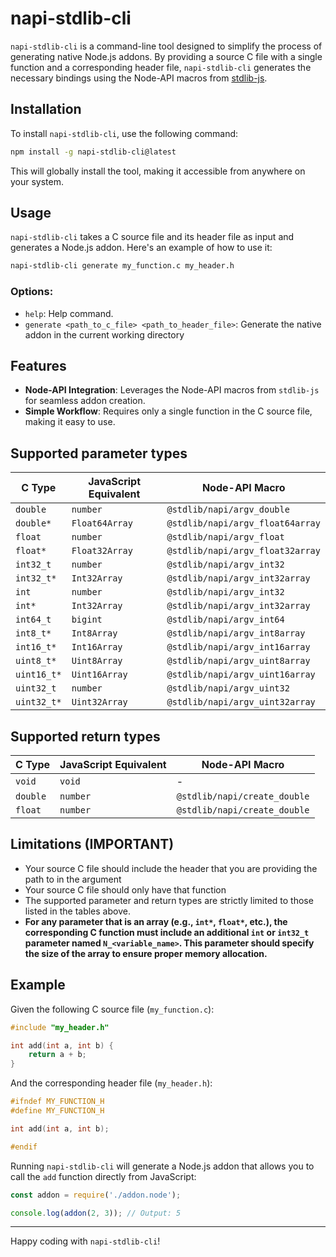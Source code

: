 # napi-stdlib-cli

`napi-stdlib-cli` is a command-line tool designed to simplify the process of generating native Node.js addons. By providing a source C file with a single function and a corresponding header file, `napi-stdlib-cli` generates the necessary bindings using the Node-API macros from [stdlib-js](https://github.com/stdlib-js).

## Installation

To install `napi-stdlib-cli`, use the following command:

```bash
npm install -g napi-stdlib-cli@latest
```

This will globally install the tool, making it accessible from anywhere on your system.

## Usage

`napi-stdlib-cli` takes a C source file and its header file as input and generates a Node.js addon. Here's an example of how to use it:

```bash
napi-stdlib-cli generate my_function.c my_header.h
```

### Options:
- `help`: Help command.
- `generate <path_to_c_file> <path_to_header_file>`: Generate the native addon in the current working directory

## Features

- **Node-API Integration**: Leverages the Node-API macros from `stdlib-js` for seamless addon creation.
- **Simple Workflow**: Requires only a single function in the C source file, making it easy to use.

## Supported parameter types

|      C Type     |      JavaScript Equivalent   |            Node-API Macro            |
|-----------------|------------------------------|--------------------------------------|
| `double`        | `number`                     | `@stdlib/napi/argv_double`           |
| `double*`       | `Float64Array`               | `@stdlib/napi/argv_float64array`     |
| `float`         | `number`                     | `@stdlib/napi/argv_float`            |
| `float*`        | `Float32Array`               | `@stdlib/napi/argv_float32array`     |
| `int32_t`       | `number`                     | `@stdlib/napi/argv_int32`            |
| `int32_t*`      | `Int32Array`                 | `@stdlib/napi/argv_int32array`       |
| `int`           | `number`                     | `@stdlib/napi/argv_int32`            |
| `int*`          | `Int32Array`                 | `@stdlib/napi/argv_int32array`       |
| `int64_t`       | `bigint`                     | `@stdlib/napi/argv_int64`            |
| `int8_t*`       | `Int8Array`                  | `@stdlib/napi/argv_int8array`        |
| `int16_t*`      | `Int16Array`                 | `@stdlib/napi/argv_int16array`       |
| `uint8_t*`      | `Uint8Array`                 | `@stdlib/napi/argv_uint8array`       |
| `uint16_t*`     | `Uint16Array`                | `@stdlib/napi/argv_uint16array`      |
| `uint32_t`      | `number`                     | `@stdlib/napi/argv_uint32`           |
| `uint32_t*`     | `Uint32Array`                | `@stdlib/napi/argv_uint32array`      |

## Supported return types 

|      C Type     |      JavaScript Equivalent   |            Node-API Macro            |
|-----------------|------------------------------|--------------------------------------|
| `void`          | `void`                       |                   -                  |
| `double`        | `number`                     | `@stdlib/napi/create_double`         |
| `float`         | `number`                     | `@stdlib/napi/create_double`         |


## Limitations (IMPORTANT)

- Your source C file should include the header that you are providing the path to in the argument
- Your source C file should only have that function
- The supported parameter and return types are strictly limited to those listed in the tables above.
- **For any parameter that is an array (e.g., `int*`, `float*`, etc.), the corresponding C function must include an additional `int` or `int32_t` parameter named `N_<variable_name>`. This parameter should specify the size of the array to ensure proper memory allocation.**

## Example

Given the following C source file (`my_function.c`):

```c
#include "my_header.h"

int add(int a, int b) {
    return a + b;
}
```

And the corresponding header file (`my_header.h`):

```c
#ifndef MY_FUNCTION_H
#define MY_FUNCTION_H

int add(int a, int b);

#endif
```

Running `napi-stdlib-cli` will generate a Node.js addon that allows you to call the `add` function directly from JavaScript:

```javascript
const addon = require('./addon.node');

console.log(addon(2, 3)); // Output: 5
```

---
Happy coding with `napi-stdlib-cli`!
